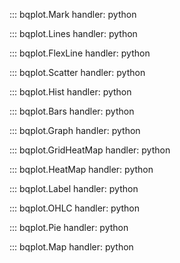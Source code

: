 ::: bqplot.Mark
    handler: python

::: bqplot.Lines
    handler: python

::: bqplot.FlexLine
    handler: python

::: bqplot.Scatter
    handler: python

::: bqplot.Hist
    handler: python

::: bqplot.Bars
    handler: python

::: bqplot.Graph
    handler: python

::: bqplot.GridHeatMap
    handler: python

::: bqplot.HeatMap
    handler: python

::: bqplot.Label
    handler: python

::: bqplot.OHLC
    handler: python

::: bqplot.Pie
    handler: python

::: bqplot.Map
    handler: python
